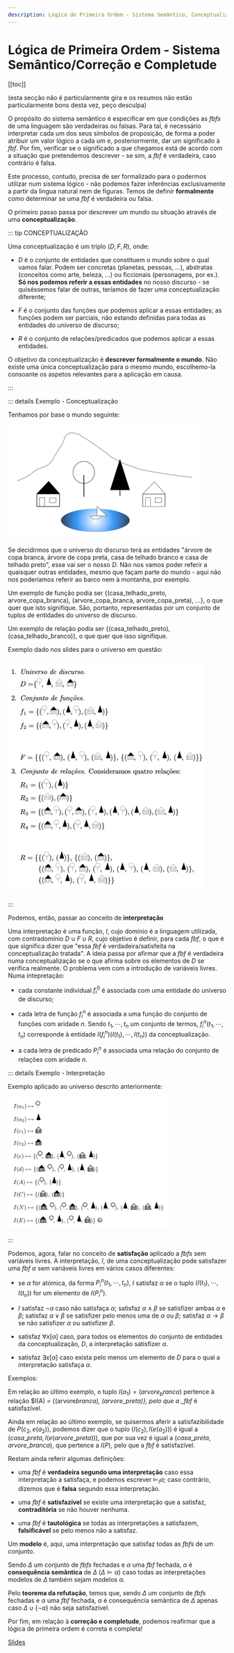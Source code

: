 ```yaml
---
description: Lógica de Primeira Ordem - Sistema Semântico, Conceptualização, Atribuição, Satusfação, Conceitos relacionados a fórmulas, Correção e Completude
---
```


# Lógica de Primeira Ordem - Sistema Semântico/Correção e Completude

[[toc]]

(esta secção não é particularmente gira e os resumos não estão particularmente bons desta vez, peço desculpa)

O propósito do sistema semântico é especificar em que condições as _fbfs_ de uma linguagem são verdadeiras ou falsas. Para tal, é necessário interpretar cada um dos seus símbolos de proposição, de forma a poder atribuir um valor lógico a cada um e, posteriormente, dar um significado à _fbf_. Por fim, verificar se o significado a que chegamos está de acordo com a situação que pretendemos descrever - se sim, a _fbf_ é verdadeira, caso contrário é falsa.

Este processo, contudo, precisa de ser formalizado para o podermos utilizar num sistema lógico - não podemos fazer inferências exclusivamente a partir da língua natural nem de figuras. Temos de definir **formalmente** como determinar se uma _fbf_ é verdadeira ou falsa.

O primeiro passo passa por descrever um mundo ou situação através de uma **conceptualização**.

::: tip CONCEPTUALIZAÇÃO

Uma conceptualização é um triplo $(D, F, R)$, onde:

- $D$ é o conjunto de entidades que constituem o mundo sobre o qual vamos falar. Podem ser concretas (planetas, pessoas, ...), abstratas (conceitos como arte, beleza, ...) ou ficcionais (personagens, por ex.). **Só nos podemos referir a essas entidades** no nosso discurso - se quiséssemos falar de outras, teríamos de fazer uma conceptualização diferente;

- $F$ é o conjunto das funções que podemos aplicar a essas entidades; as funções podem ser parciais, não estando definidas para todas as entidades do universo de discurso;

- $R$ é o conjunto de relações/predicados que podemos aplicar a essas entidades.

O objetivo da conceptualização é **descrever formalmente o mundo**. Não existe uma única conceptualização para o mesmo mundo, escolhemo-la consoante os aspetos relevantes para a aplicação em causa.

:::

::: details Exemplo - Conceptualização

Tenhamos por base o mundo seguinte:

<img src="./assets/0014-mundo-concept.png" alt="Mundo">

Se decidirmos que o universo do discurso terá as entidades "árvore de copa branca, árvore de copa preta, casa de telhado branco e casa de telhado preto", esse vai ser o nosso $D$. Não nos vamos poder referir a quaisquer outras entidades, mesmo que façam parte do mundo - aqui não nos poderíamos referir ao barco nem à montanha, por exemplo.

Um exemplo de função podia ser {(casa_telhado_preto, arvore_copa_branca), (arvore_copa_branca, arvore_copa_preta), ...}, o que quer que isto signifique. São, portanto, representadas por um conjunto de tuplos de entidades do universo de discurso.

Um exemplo de relação podia ser {(casa_telhado_preto), (casa_telhado_branco)}, o que quer que isso signifique.

Exemplo dado nos slides para o universo em questão:

<img src="./assets/0014-concept-2.png" alt="Conceptualização - Universo">

:::

Podemos, então, passar ao conceito de **interpretação**

Uma interpretação é uma função, $I$, cujo domínio é a linguagem utilizada, com contradomínio $D \cup F \cup R$, cujo objetivo é definir, para cada _fbf_, o que é que significa dizer que "essa _fbf_ é verdadeira/satisfeita na conceptualização tratada". A ideia passa por afirmar que a _fbf_ é verdadeira numa conceptualização se o que afirma sobre os elementos de $D$ se verifica realmente. O problema vem com a introdução de variáveis livres. Numa intepretação:

- cada constante individual $f^{0}_{i}$ é associada com uma entidade do universo de discurso;

- cada letra de função $f^{n}_{i}$ é associada a uma função do conjunto de funções com aridade $n$. Sendo $t_{1}, \cdots, t_{n}$ um conjunto de termos, $f^{n}_{i}(t_{1}, \cdots, t_{n})$ corresponde à entidade $I(f_{i}^{n})(I(t_{1}), \cdots, I(t_{n}))$ da conceptualização.

- a cada letra de predicado $P_{i}^{n}$ é associada uma relação do conjunto de relações com aridade $n$.

::: details Exemplo - Interpretação

Exemplo aplicado ao universo descrito anteriormente:

<img src="./assets/0014-interp.png" alt="Interpretação">

:::

Podemos, agora, falar no conceito de **satisfação** aplicado a _fbfs_ sem variáveis livres. A interpretação, $I$, de uma conceptualização pode satisfazer uma _fbf_ $\alpha$ sem variáveis livres em vários casos diferentes:

- se $\alpha$ for atómica, da forma $P_i^n(t_1, \cdots, t_n)$, $I$ satisfaz $\alpha$ se o tuplo $(I(t_1), \cdots , I(t_n))$ for um elemento de $I(P_i^n)$.

- $I$ satisfaz $\neg \alpha$ caso não satisfaça $\alpha$; satisfaz $\alpha \wedge \beta$ se satisfizer ambas $\alpha$ e $\beta$; satisfaz $\alpha \vee \beta$ se satisfizer pelo menos uma de $\alpha$ ou $\beta$; satisfaz $\alpha \to \beta$ se não satisfizer $\alpha$ ou satisfizer $\beta$.

- satisfaz $\forall x[\alpha]$ caso, para todos os elementos do conjunto de entidades da conceptualização, $D$, a interpretação satisfizer $\alpha$.

- satisfaz $\exists x[\alpha]$ caso exista pelo menos um elemento de $D$ para o qual a interpretação satisfaça $\alpha$.

Exemplos:

Em relação ao último exemplo, o tuplo $I(a_1) = (arvore_branca)$ pertence à relação $I(A) = \{(arvore*branca), (arvore_preta)\}, pelo que a \_fbf* é satisfazível.

Ainda em relação ao último exemplo, se quisermos aferir a satisfazibilidade de $P(c_2, e(a_2))$, podemos dizer que o tuplo $(I(c_2), I(e(a_2)))$ é igual a $(casa\_preta, I(e(arvore\_preta)))$, que por sua vez é igual a $(casa\_preta, arvore\_branca)$, que pertence a $I(P)$, pelo que a _fbf_ é satisfazível.

Restam ainda referir algumas definições:

- uma _fbf_ é **verdadeira segundo uma interpretação** caso essa interpretação a satisfaça, e podemos escrever $\models_I \alpha$; caso contrário, dizemos que é **falsa** segundo essa interpretação.

- uma _fbf_ é **satisfazível** se existe uma interpretação que a satisfaz, **contraditória** se não houver nenhuma.

- uma _fbf_ é **tautológica** se todas as interpretações a satisfazem, **falsificável** se pelo menos não a satisfaz.

Um **modelo** é, aqui, uma interpretação que satisfaz todas as _fbfs_ de um conjunto.

Sendo $\Delta$ um conjunto de _fbfs_ fechadas e $\alpha$ uma _fbf_ fechada, $\alpha$ é **consequência semântica** de $\Delta$ ($\Delta \models \alpha$) caso todas as interpretações modelos de $\Delta$ também sejam modelos $\alpha$.

Pelo **teorema da refutação**, temos que, sendo $\Delta$ um conjunto de _fbfs_ fechadas e $\alpha$ uma _fbf_ fechada, $\alpha$ é consequência semântica de $\Delta$ apenas caso $\Delta \cup \{\neg \alpha\}$ não seja satisfazível.

Por fim, em relação à **correção e completude**, podemos reafirmar que a lógica de primeira ordem é correta e completa!

[Slides](https://drive.google.com/file/d/1u6jYJBKLZ4lIjBxyLQP1g0nSSThib2eu/view?usp=sharing)